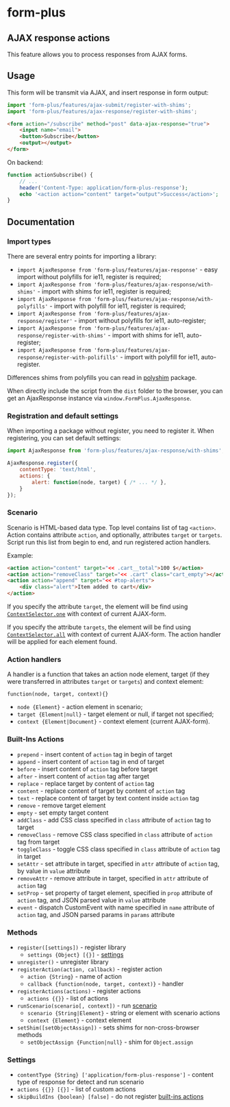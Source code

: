 # form-plus

## AJAX response actions

This feature allows you to process responses from AJAX forms.

## Usage

This form will be transmit via AJAX, and insert response in form output:

```javascript
import 'form-plus/features/ajax-submit/register-with-shims';
import 'form-plus/features/ajax-response/register-with-shims';
```

```html
<form action="/subscribe" method="post" data-ajax-response="true">
    <input name="email">
    <button>Subscribe</button>
    <output></output>
</form>
```

On backend:

```php
function actionSubscribe() {
    // ...
    header('Content-Type: application/form-plus-response');
    echo '<action action="content" target="output">Success</action>';
}
```

## Documentation

### Import types

There are several entry points for importing a library:

- `import AjaxResponse from 'form-plus/features/ajax-response'` - easy import without polyfills for ie11, register is required;
- `import AjaxResponse from 'form-plus/features/ajax-response/with-shims'` - import with shims for ie11, register is required;
- `import AjaxResponse from 'form-plus/features/ajax-response/with-polyfills'` - import with polyfill for ie11, register is required;
- `import AjaxResponse from 'form-plus/features/ajax-response/register'` - import without polyfills for ie11, auto-register;
- `import AjaxResponse from 'form-plus/features/ajax-response/register-with-shims'` - import with shims for ie11, auto-register;
- `import AjaxResponse from 'form-plus/features/ajax-response/register-with-polifills'` - import with polyfill for ie11, auto-register.

Differences shims from polyfills you can read in [polyshim](https://github.com/paulzi/polyshim/) package.

When directly include the script from the `dist` folder to the browser, you can get an AjaxResponse instance via `window.FormPlus.AjaxResponse`.

### Registration and default settings

When importing a package without register, you need to register it. When registering, you can set default settings:

```javascript
import AjaxResponse from 'form-plus/features/ajax-response/with-shims';

AjaxResponse.register({
    contentType: 'text/html',
    actions: {
        alert: function(node, target) { /* ... */ },
    }
});
```

### Scenario

Scenario is HTML-based data type. Top level contains list of tag `<action>`.
Action contains attribute `action`, and optionally, attributes `target` or `targets`.
Script run this list from begin to end, and run registered action handlers.

Example:

```html
<action action="content" target="<< .cart__total">100 $</action>
<action action="removeClass" target="<< .cart" class="cart_empty"></action>
<action action="append" target="<< #top-alerts">
    <div class="alert">Item added to cart</div>
</action>
```

If you specify the attribute `target`, the element will be find using [`ContextSelector.one`](https://github.com/paulzi/context-selector) with context of current AJAX-form.

If you specify the attribute `targets`, the element will be find using [`ContextSelector.all`](https://github.com/paulzi/context-selector) with context of current AJAX-form.
The action handler will be applied for each element found.

### Action handlers

A handler is a function that takes an action node element, target (if they were transferred in attributes `target` or `targets`) and context element:

`function(node, target, context){}`

- `node {Element}` - action element in scenario;
- `target {Element|null}` - target element or null, if target not specified;
- `context {Element|Document}` - context element (current AJAX-form).

### Built-Ins Actions

- `prepend` - insert content of `action` tag in begin of target
- `append` - insert content of `action` tag in end of target
- `before` - insert content of `action` tag before target
- `after` - insert content of `action` tag after target
- `replace` - replace target by content of `action` tag
- `content` - replace content of target by content of `action` tag
- `text` - replace content of target by text content inside `action` tag
- `remove` - remove target element
- `empty` - set empty target content
- `addClass` - add CSS class specified in `class` attribute of `action` tag to target
- `removeClass` - remove CSS class specified in `class` attribute of `action` tag from target
- `toggleClass` - toggle CSS class specified in `class` attribute of `action` tag in target
- `setAttr` - set attribute in target, specified in `attr` attribute of `action` tag, by value in `value` attribute
- `removeAttr` - remove attribute in target, specified in `attr` attribute of `action` tag
- `setProp` - set property of target element, specified in `prop` attribute of `action` tag, and JSON parsed value in `value` attribute
- `event` - dispatch CustomEvent with name specified in `name` attribute of `action` tag, and JSON parsed params in `params` attribute

### Methods

- `register([settings])` - register library
    - `settings {Object} [{}]` - [settings](#settings)
- `unregister()` - unregister library
- `registerAction(action, callback)` - register action
    - `action {String}` - name of action
    - `callback {function(node, target, context)}` - handler
- `registerActions(actions)` - register actions
    - `actions {{}}` - list of actions
- `runScenario(scenario[, context])` - run [scenario](#scenario)
    - `scenario {String|Element}` - string or element with scenario actions
    - `context {Element}` - context element
- `setShim([setObjectAssign])` - sets shims for non-cross-browser methods
    - `setObjectAssign {Function|null}` - shim for `Object.assign`

### Settings

- `contentType {String} ['application/form-plus-response']` - content type of response for detect and run scenario
- `actions {{}} [{}]` - list of custom actions
- `skipBuildIns {boolean} [false]` - do not register [built-ins actions](#built-ins-actions)
 
